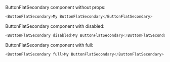 ButtonFlatSecondary component without props:
```js
<ButtonFlatSecondary>My ButtonFlatSecondary</ButtonFlatSecondary>
```

ButtonFlatSecondary component with disabled:
```js
<ButtonFlatSecondary disabled>My ButtonFlatSecondary</ButtonFlatSecondary>
```

ButtonFlatSecondary component with full:
```js
<ButtonFlatSecondary full>My ButtonFlatSecondary</ButtonFlatSecondary>
```
